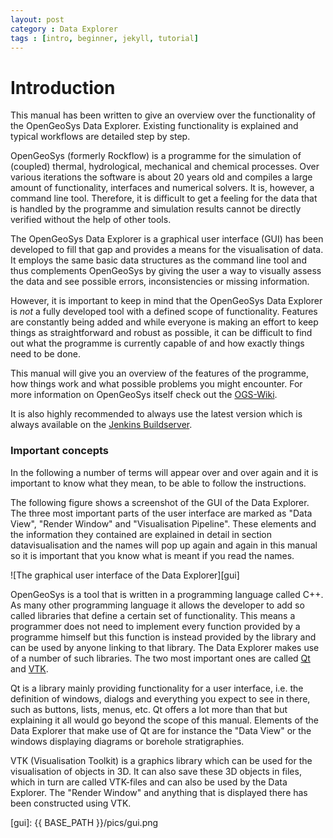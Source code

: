 ```yaml
---
layout: post
category : Data Explorer
tags : [intro, beginner, jekyll, tutorial]
---
```


Introduction
============

This manual has been written to give an overview over the functionality of the OpenGeoSys Data Explorer. Existing functionality is explained and typical workflows are detailed step by step.

OpenGeoSys (formerly Rockflow) is a programme for the simulation of (coupled) thermal, hydrological, mechanical and chemical processes. Over various iterations the software is about 20 years old and compiles a large amount of functionality, interfaces and numerical solvers. It is, however, a command line tool. Therefore, it is difficult to get a feeling for the data that is handled by the programme and simulation results cannot be directly verified without the help of other tools.

The OpenGeoSys Data Explorer is a graphical user interface (GUI) has been developed to fill that gap and provides a means for the visualisation of data. It employs the same basic data structures as the command line tool and thus complements OpenGeoSys by giving the user a way to visually assess the data and see possible errors, inconsistencies or missing information.

However, it is important to keep in mind that the OpenGeoSys Data Explorer is *not* a fully developed tool with a defined scope of functionality. Features are constantly being added and while everyone is making an effort to keep things as straightforward and robust as possible, it can be difficult to find out what the programme is currently capable of and how exactly things need to be done.

This manual will give you an overview of the features of the programme, how things work and what possible problems you might encounter. For more information on OpenGeoSys itself check out the [OGS-Wiki][wiki].

It is also highly recommended to always use the latest version which is always available on the [Jenkins Buildserver][jenkins].

### Important concepts 

In the following a number of terms will appear over and over again and it is important to know what they mean, to be able to follow the instructions.

The following figure shows a screenshot of the GUI of the Data Explorer. The three most important parts of the user interface are marked as "Data View", "Render Window" and "Visualisation Pipeline". These elements and the information they contained are explained in detail in section datavisualisation and the names will pop up again and again in this manual so it is important that you know what is meant if you read the names.

![The graphical user interface of the Data Explorer][gui]

OpenGeoSys is a tool that is written in a programming language called C++. As many other programming language it allows the developer to add so called libraries that define a certain set of functionality. This means a programmer does not need to implement every function provided by a programme himself but this function is instead provided by the library and can be used by anyone linking to that library. The Data Explorer makes use of a number of such libraries. The two most important ones are called [Qt][qt] and [VTK][vtk].

Qt is a library mainly providing functionality for a user interface, i.e. the definition of windows, dialogs and everything you expect to see in there, such as buttons, lists, menus, etc. Qt offers a lot more than that but explaining it all would go beyond the scope of this manual. Elements of the Data Explorer that make use of Qt are for instance the "Data View" or the windows displaying diagrams or borehole stratigraphies.

VTK (Visualisation Toolkit) is a graphics library which can be used for the visualisation of objects in 3D. It can also save these 3D objects in files, which in turn are called VTK-files and can also be used by the Data Explorer. The "Render Window" and anything that is displayed there has been constructed using VTK.

[wiki]: https://svn.ufz.de/ogs

[jenkins]: https://svn.ufz.de/hudson

[qt]: http://qt.nokia.com

[vtk]: http://www.vtk.org

[gui]: {{ BASE_PATH }}/pics/gui.png